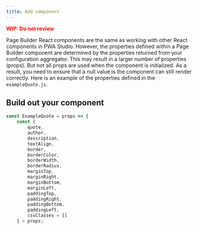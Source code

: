 ```yaml
---
title: Add component
---
```


<strong><span style="color: red;">WIP: Do not review</span></strong>

Page Builder React components are the same as working with other React components in PWA Studio. However, the properties defined within a Page Builder component are determined by the properties returned from your configuration aggregator. This may result in a larger number of properties (props). But not all props are used when the component is initialized. As a result, you need to ensure that a null value is the component can still render correctly. Here is an example of the properties defined in the `exampleQuote.js`.

## Build out your component

```js
const ExampleQuote = props => {
    const {
        quote,
        author,
        description,
        textAlign,
        border,
        borderColor,
        borderWidth,
        borderRadius,
        marginTop,
        marginRight,
        marginBottom,
        marginLeft,
        paddingTop,
        paddingRight,
        paddingBottom,
        paddingLeft,
        cssClasses = []
    } = props;
```
